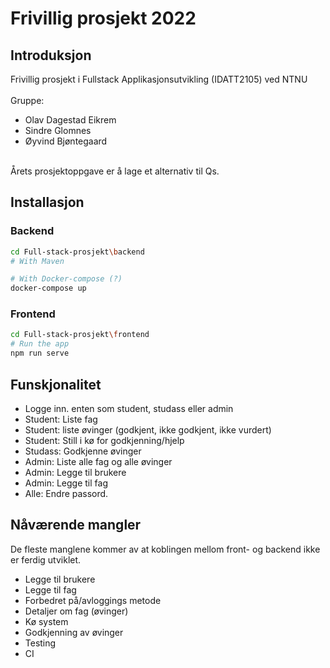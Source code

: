 # Frivillig prosjekt 2022

## Introduksjon
Frivillig prosjekt i Fullstack Applikasjonsutvikling (IDATT2105) ved NTNU <br> <br>
Gruppe: 
- Olav Dagestad Eikrem
- Sindre Glomnes
- Øyvind Bjøntegaard

<br>Årets prosjektoppgave er å lage et alternativ til Qs. 


## Installasjon

### Backend

```bash
cd Full-stack-prosjekt\backend
# With Maven  

# With Docker-compose (?)
docker-compose up
```

### Frontend

```bash
cd Full-stack-prosjekt\frontend
# Run the app
npm run serve
```



## Funskjonalitet
- Logge inn. enten som student, studass eller admin
- Student: Liste fag
- Student: liste øvinger (godkjent, ikke godkjent, ikke vurdert)
- Student: Still i kø for godkjenning/hjelp
- Studass: Godkjenne øvinger
- Admin: Liste alle fag og alle øvinger
- Admin: Legge til brukere
- Admin: Legge til fag
- Alle: Endre passord.


## Nåværende mangler
De fleste manglene kommer av at koblingen mellom front- og backend ikke er
ferdig utviklet.
- Legge til brukere
- Legge til fag
- Forbedret på/avloggings metode
- Detaljer om fag (øvinger)
- Kø system
- Godkjenning av øvinger
- Testing
- CI
